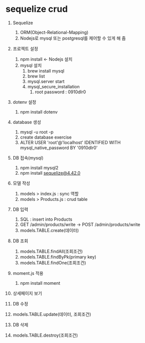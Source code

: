 # sequelize crud

1. Sequelize
   1. ORM(Object-Relational-Mapping)
   2. Nodejs로 mysql 또는 postgresql를 제어할 수 있게 해 줌

2. 프로젝트 설정
   1. npm install <- Nodejs 설치
   2. mysql 설치
      1. brew install mysql
      2. brew list
      3. mysql.server start
      4. mysql_secure_installation
         1. root password : 0910dlr0

3. dotenv 설정
   1. npm install dotenv

4. database 생성
   1. mysql -u root -p
   2. create database exercise
   3. ALTER USER 'root'@'localhost' IDENTIFIED WITH mysql_native_password BY '0910dlr0'

5. DB 접속(mysql)
   1. npm install mysql2
   2. npm install sequelize@4.42.0

6. 모델 작성
   1. models > index.js : sync 역할
   2. models > Products.js : crud table

7. DB 입력 
   1. SQL : insert into Products
   2. GET /admin/products/write -> POST /admin/products/write
   3. models.TABLE.create(데이터)

8. DB 조회
   1. models.TABLE.findAll(조회조건)
   2. models.TABLE.findByPk(primary key)
   3. models.TABLE.findOne(조회조건)

9.  moment.js 적용
    1.  npm install moment

10. 상세페이지 보기

11. DB 수정
   4. models.TABLE.update(데이터, 조회조건)

12. DB 삭제
   5. models.TABLE.destroy(조회조건)

